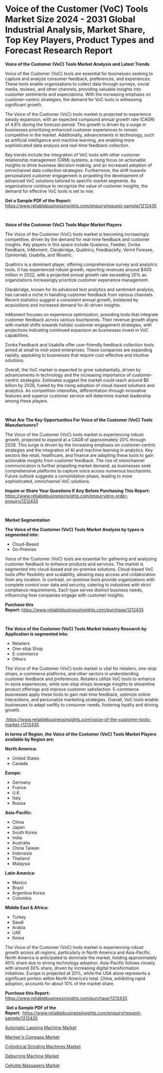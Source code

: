 <p><h1>Voice of the Customer (VoC) Tools Market Size 2024 - 2031 Global Industrial Analysis, Market Share, Top Key Players, Product Types and Forecast Research Report</h1></p><p><strong>Voice of the Customer (VoC) Tools Market Analysis and Latest Trends</strong></p>
<p><p>Voice of the Customer (VoC) tools are essential for businesses seeking to capture and analyze consumer feedback, preferences, and experiences. These tools enable organizations to collect data through surveys, social media, reviews, and other channels, providing valuable insights into customer sentiments and expectations. With the increasing emphasis on customer-centric strategies, the demand for VoC tools is witnessing significant growth.</p><p>The Voice of the Customer (VoC) tools market is projected to experience steady expansion, with an expected compound annual growth rate (CAGR) of 4.8% during the forecast period. This growth is driven by a surge in businesses prioritizing enhanced customer experiences to remain competitive in the market. Additionally, advancements in technology, such as artificial intelligence and machine learning, are enabling more sophisticated data analysis and real-time feedback collection.</p><p>Key trends include the integration of VoC tools with other customer relationship management (CRM) systems, a rising focus on actionable insights to drive business decision-making, and an increased adoption of omnichannel data collection strategies. Furthermore, the shift towards personalized customer engagement is propelling the development of advanced VoC solutions tailored to specific market segments. As organizations continue to recognize the value of customer insights, the demand for effective VoC tools is set to rise.</p></p>
<p><strong>Get a Sample PDF of the Report:&nbsp;</strong> <a href="https://www.reliablebusinessinsights.com/enquiry/request-sample/1212435?utm_campaign=1405&utm_medium=2&utm_source=Github&utm_content=ia&utm_term=06102024&utm_id=voice-of-the-customer-voc-tools">https://www.reliablebusinessinsights.com/enquiry/request-sample/1212435</a></p>
<p>&nbsp;</p>
<p><strong>Voice of the Customer (VoC) Tools Major Market Players</strong></p>
<p><p>The Voice of the Customer (VoC) tools market is becoming increasingly competitive, driven by the demand for real-time feedback and customer insights. Key players in this space include Qualaroo, Feedier, Zonka Feedback, InMoment, Clarabridge, Qualtrics, Feedbackify, Verint Foresee, Opinionlab, Usabilla, and Wootric.</p><p>Qualtrics is a dominant player, offering comprehensive survey and analytics tools. It has experienced robust growth, reporting revenues around $400 million in 2022, with a projected annual growth rate exceeding 20% as organizations increasingly prioritize customer experience management.</p><p>Clarabridge, known for its advanced text analytics and sentiment analysis, has carved a niche in handling customer feedback from various channels. Recent statistics suggest a consistent annual growth, bolstered by acquisitions and increased demand for AI-driven insights.</p><p>InMoment focuses on experience optimization, providing tools that integrate customer feedback across various touchpoints. Their revenue growth aligns with market shifts towards holistic customer engagement strategies, with projections indicating continued expansion as businesses invest in VoC capabilities.</p><p>Zonka Feedback and Usabilla offer user-friendly feedback collection tools aimed at small to mid-sized enterprises. These companies are expanding rapidly, appealing to businesses that require cost-effective and intuitive solutions.</p><p>Overall, the VoC market is expected to grow substantially, driven by advancements in technology and the increasing importance of customer-centric strategies. Estimates suggest the market could reach around $6 billion by 2026, fueled by the rising adoption of cloud-based solutions and analytics. As competition intensifies, differentiation through innovative features and superior customer service will determine market leadership among these players.</p></p>
<p>&nbsp;</p>
<p><strong>What Are The Key Opportunities For Voice of the Customer (VoC) Tools Manufacturers?</strong></p>
<p><p>The Voice of the Customer (VoC) tools market is experiencing robust growth, projected to expand at a CAGR of approximately 20% through 2028. This surge is driven by the increasing emphasis on customer-centric strategies and the integration of AI and machine learning in analytics. Key sectors like retail, healthcare, and finance are adopting these tools to gain actionable insights from customer feedback. The rise of omnichannel communication is further propelling market demand, as businesses seek comprehensive platforms to capture voice across numerous touchpoints. Future outlook suggests a consolidation phase, leading to more sophisticated, omnichannel VoC solutions.</p></p>
<p><strong>Inquire or Share Your Questions If Any Before Purchasing This Report:</strong> <a href="https://www.reliablebusinessinsights.com/enquiry/pre-order-enquiry/1212435?utm_campaign=1405&utm_medium=2&utm_source=Github&utm_content=ia&utm_term=06102024&utm_id=voice-of-the-customer-voc-tools">https://www.reliablebusinessinsights.com/enquiry/pre-order-enquiry/1212435</a></p>
<p>&nbsp;</p>
<p><strong>Market Segmentation</strong></p>
<p><strong>The Voice of the Customer (VoC) Tools Market Analysis by types is segmented into:</strong></p>
<p><ul><li>Cloud-Based</li><li>On-Premise</li></ul></p>
<p><p>Voice of the Customer (VoC) tools are essential for gathering and analyzing customer feedback to enhance products and services. The market is segmented into cloud-based and on-premise solutions. Cloud-based VoC tools offer flexibility and scalability, allowing easy access and collaboration from any location. In contrast, on-premise tools provide organizations with complete control over data and security, catering to industries with strict compliance requirements. Each type serves distinct business needs, influencing how companies engage with customer insights.</p></p>
<p><strong>Purchase this Report:&nbsp;</strong><a href="https://www.reliablebusinessinsights.com/purchase/1212435?utm_campaign=1405&utm_medium=2&utm_source=Github&utm_content=ia&utm_term=06102024&utm_id=voice-of-the-customer-voc-tools">https://www.reliablebusinessinsights.com/purchase/1212435</a></p>
<p>&nbsp;</p>
<p><strong>The Voice of the Customer (VoC) Tools Market Industry Research by Application is segmented into:</strong></p>
<p><ul><li>Retailers</li><li>One-stop Shop</li><li>E-commerce</li><li>Others</li></ul></p>
<p><p>The Voice of the Customer (VoC) tools market is vital for retailers, one-stop shops, e-commerce platforms, and other sectors in understanding customer feedback and preferences. Retailers utilize VoC tools to enhance in-store experiences, while one-stop shops leverage insights to streamline product offerings and improve customer satisfaction. E-commerce businesses apply these tools to gain real-time feedback, optimize online interactions, and personalize marketing strategies. Overall, VoC tools enable businesses to adapt swiftly to consumer needs, fostering loyalty and driving growth.</p></p>
<p><a href="https://www.reliablebusinessinsights.com/voice-of-the-customer-tools-market-r1212435?utm_campaign=1405&utm_medium=2&utm_source=Github&utm_content=ia&utm_term=06102024&utm_id=voice-of-the-customer-voc-tools">&nbsp;https://www.reliablebusinessinsights.com/voice-of-the-customer-tools-market-r1212435</a></p>
<p><strong>In terms of Region, the Voice of the Customer (VoC) Tools Market Players available by Region are:</strong></p>
<p>
    <p> <strong> North America: </strong>
        <ul>
            <li>United States</li>
            <li>Canada</li>
        </ul>
        </p> 
    <p> <strong> Europe: </strong>
        <ul>
            <li>Germany</li>
            <li>France</li>
            <li>U.K.</li>
            <li>Italy</li>
            <li>Russia</li>
        </ul>
        </p> 
    <p> <strong> Asia-Pacific: </strong>
        <ul>
            <li>China</li>
            <li>Japan</li>
            <li>South Korea</li>
            <li>India</li>
            <li>Australia</li>
            <li>China Taiwan</li>
            <li>Indonesia</li>
            <li>Thailand</li>
            <li>Malaysia</li>
        </ul>
        </p> 
    <p> <strong> Latin America: </strong>
        <ul>
            <li>Mexico</li>
            <li>Brazil</li>
            <li>Argentina Korea</li>
            <li>Colombia</li>
        </ul>
        </p> 
    <p> <strong> Middle East & Africa: </strong>
        <ul>
            <li>Turkey</li>
            <li>Saudi</li>
            <li>Arabia</li>
            <li>UAE</li>
            <li>Korea</li>
        </ul>
    </p>
    </p>
<p><p>The Voice of the Customer (VoC) tools market is experiencing robust growth across all regions, particularly in North America and Asia-Pacific. North America is anticipated to dominate the market, holding approximately 40% share due to strong technology adoption. Asia-Pacific follows closely with around 30% share, driven by increasing digital transformation initiatives. Europe is projected at 20%, while the USA alone represents a significant portion within North America’s total. China, exhibiting rapid adoption, accounts for about 10% of the market share.</p></p>
<p><strong>Purchase this Report: </strong><a href="https://www.reliablebusinessinsights.com/purchase/1212435?utm_campaign=1405&utm_medium=2&utm_source=Github&utm_content=ia&utm_term=06102024&utm_id=voice-of-the-customer-voc-tools">https://www.reliablebusinessinsights.com/purchase/1212435</a></p>
<p>&nbsp;<strong>Get a Sample PDF of the Report:&nbsp;&nbsp;</strong><a href="https://www.reliablebusinessinsights.com/enquiry/request-sample/1212435?utm_campaign=1405&utm_medium=2&utm_source=Github&utm_content=ia&utm_term=06102024&utm_id=voice-of-the-customer-voc-tools">https://www.reliablebusinessinsights.com/enquiry/request-sample/1212435</a></p>
<p><strong></strong></p>
<p><p><a href="https://www.linkedin.com/pulse/driving-forces-global-automatic-lapping-machine-market-oje3e?utm_campaign=1405&utm_medium=2&utm_source=Github&utm_content=ia&utm_term=06102024&utm_id=voice-of-the-customer-voc-tools">Automatic Lapping Machine Market</a></p><p><a href="https://www.linkedin.com/pulse/global-perspectives-mariners-compass-market-trends-challenges-nby1e?utm_campaign=1405&utm_medium=2&utm_source=Github&utm_content=ia&utm_term=06102024&utm_id=voice-of-the-customer-voc-tools">Mariner's Compass Market</a></p><p><a href="https://www.linkedin.com/pulse/strategic-forecast-cylindrical-grinding-machines-market-meyie?utm_campaign=1405&utm_medium=2&utm_source=Github&utm_content=ia&utm_term=06102024&utm_id=voice-of-the-customer-voc-tools">Cylindrical Grinding Machines Market</a></p><p><a href="https://www.linkedin.com/pulse/deburring-machine-market-outlook-forecast-from-2024-2031-metafisica-sm41e?utm_campaign=1405&utm_medium=2&utm_source=Github&utm_content=ia&utm_term=06102024&utm_id=voice-of-the-customer-voc-tools">Deburring Machine Market</a></p><p><a href="https://github.com/NargisHussain75/Market-Research-Report-List-1/blob/main/cellulite-massagers-market.md?utm_campaign=1405&utm_medium=2&utm_source=Github&utm_content=ia&utm_term=06102024&utm_id=voice-of-the-customer-voc-tools">Cellulite Massagers Market</a></p></p>